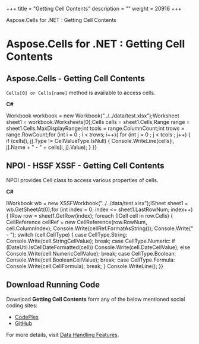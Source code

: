 +++
title = "Getting Cell Contents" 
description = "" 
weight = 20916 
+++

Aspose.Cells for .NET : Getting Cell Contents  

# Aspose.Cells for .NET : Getting Cell Contents


## Aspose.Cells - Getting Cell Contents

`Cells[0] or Cells[name]` method is available to access cells.

**C#**

Workbook workbook = new Workbook("../../data/test.xlsx");Worksheet sheet1 = workbook.Worksheets\[0\];Cells cells = sheet1.Cells;Range range = sheet1.Cells.MaxDisplayRange;int tcols = range.ColumnCount;int trows = range.RowCount;for (int i = 0 ; i < trows; i++){	for (int j = 0 ; j < tcols ; j++)	{		if (cells\[i, j\].Type != CellValueType.IsNull)		{			Console.WriteLine(cells\[i, j\].Name + " - " + cells\[i, j\].Value);		}	}}

## NPOI - HSSF XSSF - Getting Cell Contents

NPOI provides Cell class to access various properties of cells.

**C#**

IWorkbook wb = new XSSFWorkbook("../../data/test.xlsx");ISheet sheet1 = wb.GetSheetAt(0);for (int index = 0; index <= sheet1.LastRowNum; index++){    IRow row = sheet1.GetRow(index);    foreach (ICell cell in row.Cells)    {        CellReference cellRef = new CellReference(row.RowNum, cell.ColumnIndex);        Console.Write(cellRef.FormatAsString());        Console.Write(" - ");        switch (cell.CellType)        {            case CellType.String:                Console.Write(cell.StringCellValue);                break;            case CellType.Numeric:                if (DateUtil.IsCellDateFormatted(cell))                    Console.Write(cell.DateCellValue);                else                    Console.Write(cell.NumericCellValue);                break;            case CellType.Boolean:                Console.Write(cell.BooleanCellValue);                break;            case CellType.Formula:                Console.Write(cell.CellFormula);                break;        }        Console.WriteLine();    }}

## Download Running Code

Download **Getting Cell Contents** form any of the below mentioned social coding sites:

*   [CodePlex](https://asposenpoi.codeplex.com/downloads/get/1479037)
*   [GitHub](https://github.com/aspose-cells/Aspose.Cells-for-.NET/releases/download/Aspose.Cells_vs_NPOI_1.0/Getting.Cell.Contents.Aspose.Cells.zip)

For more details, visit [Data Handling Features](http://www.aspose.com/docs/display/cellsnet/Data+Handling+Features).


